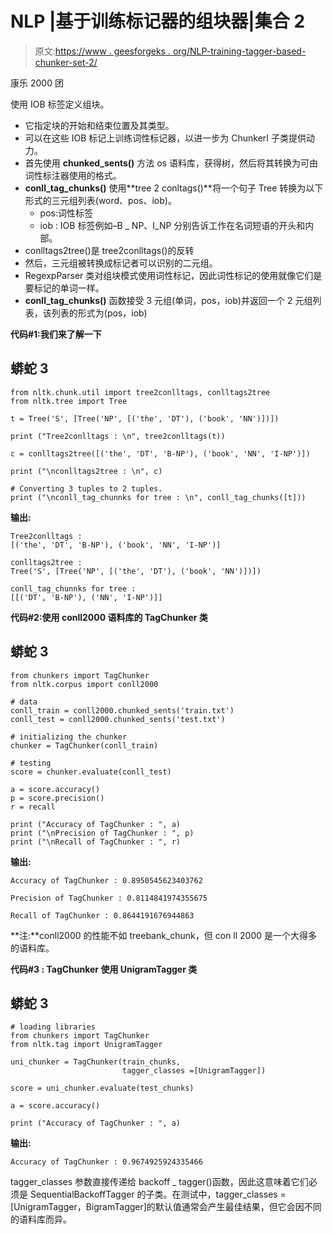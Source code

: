 # NLP |基于训练标记器的组块器|集合 2

> 原文:[https://www . geesforgeks . org/NLP-training-tagger-based-chunker-set-2/](https://www.geeksforgeeks.org/nlp-training-tagger-based-chunker-set-2/)

康乐 2000 团

使用 IOB 标签定义组块。

*   它指定块的开始和结束位置及其类型。
*   可以在这些 IOB 标记上训练词性标记器，以进一步为 ChunkerI 子类提供动力。
*   首先使用 **chunked_sents()** 方法 os 语料库，获得树，然后将其转换为可由词性标注器使用的格式。
*   **conll_tag_chunks()** 使用**tree 2 conltags()**将一个句子 Tree 转换为以下形式的三元组列表(word、pos、iob)。
    *   pos:词性标签
    *   iob : IOB 标签例如–B _ NP、I_NP 分别告诉工作在名词短语的开头和内部。
*   conlltags2tree()是 tree2conlltags()的反转
*   然后，三元组被转换成标记者可以识别的二元组。
*   RegexpParser 类对组块模式使用词性标记，因此词性标记的使用就像它们是要标记的单词一样。
*   **conll_tag_chunks()** 函数接受 3 元组(单词，pos，iob)并返回一个 2 元组列表，该列表的形式为(pos，iob)

**代码#1:我们来了解一下**

## 蟒蛇 3

```
from nltk.chunk.util import tree2conlltags, conlltags2tree
from nltk.tree import Tree

t = Tree('S', [Tree('NP', [('the', 'DT'), ('book', 'NN')])])

print ("Tree2conlltags : \n", tree2conlltags(t))

c = conlltags2tree([('the', 'DT', 'B-NP'), ('book', 'NN', 'I-NP')])

print ("\nconlltags2tree : \n", c)

# Converting 3 tuples to 2 tuples.
print ("\nconll_tag_chunnks for tree : \n", conll_tag_chunks([t]))
```

**输出:**

```
Tree2conlltags : 
[('the', 'DT', 'B-NP'), ('book', 'NN', 'I-NP')]

conlltags2tree : 
Tree('S', [Tree('NP', [('the', 'DT'), ('book', 'NN')])])

conll_tag_chunnks for tree : 
[[('DT', 'B-NP'), ('NN', 'I-NP')]]
```

**代码#2:使用 conll2000 语料库的 TagChunker 类**

## 蟒蛇 3

```
from chunkers import TagChunker
from nltk.corpus import conll2000

# data
conll_train = conll2000.chunked_sents('train.txt')
conll_test = conll2000.chunked_sents('test.txt')

# initializing the chunker
chunker = TagChunker(conll_train)

# testing
score = chunker.evaluate(conll_test)

a = score.accuracy()
p = score.precision()
r = recall

print ("Accuracy of TagChunker : ", a)
print ("\nPrecision of TagChunker : ", p)
print ("\nRecall of TagChunker : ", r)
```

**输出:**

```
Accuracy of TagChunker : 0.8950545623403762

Precision of TagChunker : 0.8114841974355675

Recall of TagChunker : 0.8644191676944863
```

**注:**conll2000 的性能不如 treebank_chunk，但 con ll 2000 是一个大得多的语料库。

**代码#3 : TagChunker 使用 UnigramTagger 类**

## 蟒蛇 3

```
# loading libraries
from chunkers import TagChunker
from nltk.tag import UnigramTagger

uni_chunker = TagChunker(train_chunks,
                         tagger_classes =[UnigramTagger])

score = uni_chunker.evaluate(test_chunks)

a = score.accuracy()

print ("Accuracy of TagChunker : ", a)
```

**输出:**

```
Accuracy of TagChunker : 0.9674925924335466
```

tagger_classes 参数直接传递给 backoff _ tagger()函数，因此这意味着它们必须是 SequentialBackoffTagger 的子类。在测试中，tagger_classes = [UnigramTagger，BigramTagger]的默认值通常会产生最佳结果，但它会因不同的语料库而异。